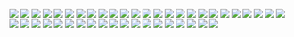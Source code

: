 ![](0010_pcb.jpg)
![](0020_pcb_sanding.jpg)
![](0030_pcb_sanded.jpg)
![](0040_pcb_parts_and_jig.jpg)
![](0050_pcb_soldering.jpg)
![](0060_pcb_transistors_soldered.jpg)
![](0070_pcb_2x4_jig.jpg)
![](0080_pcb_2x4_jig.jpg)
![](0090_pcb_jig_tack_top.jpg)
![](0100_pcb_jig_tack_bottom.jpg)
![](0110_pcb_2x4_tacked_alignment.jpg)
![](0120_pcb_soldered_bottom.jpg)
![](0130_pcb_soldered_top.jpg)
![](0140_pcb_chamfer_holes.jpg)
![](1010_cable_parts.jpg)
![](1020_cable_cut.jpg)
![](1030_cable_tin_tips.jpg)
![](1040_cable_tin_tips.jpg)
![](1050_cable_map_colors.jpg)
![](1060_cable_map_colors.jpg)
![](1070_cable_map_colors.jpg)
![](1080_cable_thread_housing_and_heatshrink_before_solder.jpg)
![](1090_cable_solder_first_4.jpg)
![](1100_cable_solder_final_3.jpg)
![](1110_cable_clean_flux.jpg)
![](1120_cable_soldered.jpg)
![](1130_cable_heatshrink.jpg)
![](1140_cable_heatshrink.jpg)
![](1150_cable_seat_pcb.jpg)
![](1160_cable_inserted.jpg)
![](1210_cable_tie.jpg)
![](1220_cable_tie.jpg)
![](1230_cable_tie.jpg)
![](1240_cable_tie.jpg)
![](1250_cable_tie.jpg)
![](1260_cable_tie.jpg)
![](1270_cable_tie.jpg)
![](1280_cable_tie.jpg)
![](1290_cable_tie.jpg)
![](1500_complete.jpg)
![](1540_complete.jpg)
![](1550_complete.jpg)
![](1580_complete.jpg)
![](1590_complete.jpg)
